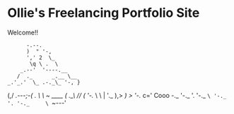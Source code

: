 # Ollie's Freelancing Portfolio Site

Welcome!!

          -.--.
          )  " '-,
          ',' 2  \_
           \q \ .  \
        _.--'  '----.__
       /  ._      _.__ \__
    _.'_.'  \_ .-._\_ '-, }
   (,/ _.---;-(  . \ \   ~
 ____ (  .___\_\  \/_/
(      '-._ \   \ |
 '._       ),> _) >
    '-._ c='  Cooo  -._
        '-._           '.
            '-._         `\
                '-._       '.
                    '-._     \
                        `~---'